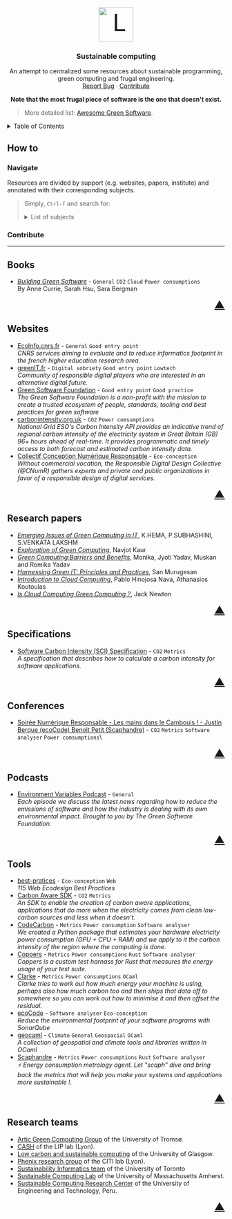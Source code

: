<!-- PROJECT LOGO -->
<br />
<p align="center">
  <a style="font-size:55px" href="https://github.com/EmileRolley/sustainable-computing-resources">
	  <img src="https://cdn.icon-icons.com/icons2/1389/PNG/512/earth_96091.png" alt="Logo" width="80" height="80">
  </a>

  <h3 align="center">
	Sustainable computing
  </h3>

  <p align="center">
    An attempt to centralized some resources about sustainable programming, green computing and frugal engineering.
   <!-- <br /> -->
   <!--  <a href="https://github.com/github_username/repo_name"><strong>Explore the docs »</strong></a> -->
    <br />
   <!--  <a href="https://github.com/github_username/repo_name">View Demo</a> -->
    <a href="https://github.com/EmileRolley/sustainable-computing-resources/issues">Report Bug</a>
    ·
    <a href="https://github.com/EmileRolley/sustainable-computing-resources/pulls">Contribute</a>
  </p>

  <p align="center">
	  <b>Note that the most frugal piece of software is the one that doesn't exist.</b>
  </p>
</p>

> More detailed list: [Awesome Green Software](https://github.com/Green-Software-Foundation/awesome-green-software).

<details>
  <summary>Table of Contents</summary>

<!-- vim-markdown-toc GitLab -->

* [How to](#how-to)
    * [Navigate](#navigate)
    * [Contribute](#contribute)
* [Books](#books)
* [Websites](#websites)
* [Research papers](#research-papers)
* [Specifications](#specifications)
* [Conferences](#conferences)
* [Podcasts](#podcasts)
* [Tools](#tools)
* [Research teams](#research-teams)

<!-- vim-markdown-toc -->

</details>

## How to

### Navigate

Resources are divided by support (e.g. websites, papers, institute) and
annotated with their corresponding subjects.

> Simply, `Ctrl-f` and search for:
>
> <details>
>   <summary>List of subjects</summary>
>
> - `Climate`
> - `Cloud`
> - `CO2`
> - `Design`
> - `Digital sobriety`
> - `Eco-conception`
> - `General`
> - `Geospacial`
> - `Good entry point`
> - `Good practice`
> - `Low-tech`
> - `Maintenance`
> - `Metrics`
> - `OCaml`
> - `Power consumptions`
> - `Rust`
> - `Software analyser`
> - `Usage`
>
> </details>

### Contribute

---

## Books

- [_Building Green Software_](https://www.oreilly.com/library/view/building-green-software/9781098150617/) - `General` `CO2` `Cloud` `Power consumptions`\
  By Anne Currie, Sarah Hsu, Sara Bergman

<p align="right"><a href="#top" style="font-size: 24px">▲</a></p>

## Websites

- [EcoInfo.cnrs.fr](https://ecoinfo.cnrs.fr/) - `General` `Good entry point`\
  _CNRS services aiming to evaluate and to reduce informatics footprint in the
  french higher education research area._
- [greenIT.fr](https://www.greenit.fr/ressources/) - `Digital sobriety` `Good entry point` `Lowtech`\
  _Community of responsible digital players who are interested in an alternative digital future._
- [Green Software Foundation](https://greensoftware.foundation/) - `Good entry point` `Good practice`\
  _The Green Software Foundation is a non-profit with the mission to create a
  trusted ecosystem of people, standards, tooling and best practices for green
  software_
- [carbonintensity.org.uk](https://www.carbonintensity.org.uk/) - `CO2` `Power comsumptions`\
  _National Grid ESO's Carbon Intensity API provides an indicative trend of
  regional carbon intensity of the electricity system in Great Britain (GB) 96+
  hours ahead of real-time. It provides programmatic and timely access to both
  forecast and estimated carbon intensity data._
- [Collectif Conception Numérique Responsable](https://collectif.greenit.fr/) - `Eco-conception`\
  _Without commercial vocation, the Responsible Digital Design Collective
  (@CNumR) gathers experts and private and public organizations in favor of a
  responsible design of digital services._

<p align="right"><a href="#top" style="font-size: 24px">▲</a></p>

## Research papers

- [_Emerging Issues of Green Computing in IT_](https://www.ijser.org/researchpaper/Emerging-Issues-of-Green-Computing-in-IT.pdf), K.HEMA, P.SUBHASHINI, S.VENKATA LAKSHM
- [_Exploration of Green Computing_](https://citeseerx.ist.psu.edu/viewdoc/summary?doi=10.1.1.413.7249), Navjot Kaur
- [_Green Computing:Barriers and Benefits_](https://www.ripublication.com/ijcir17/ijcirv13n3_03.pdf), Monika, Jyoti Yadav, Muskan and Romika Yadav
- [_Harnessing Green IT: Principles and Practices_](https://www.pitt.edu/~dtipper/2011/GreenPaper.pdf), San Murugesan
- [_Introduction to Cloud Computing_](https://www.academia.edu/5353941/Introduction_to_Green_Computing), Pablo Hinojosa Nava, Athanasios Koutoulas
- [_Is Cloud Computing Green Computing ?_](https://www.jstor.org/stable/23630285?refreqid=excelsior%3A2ac4710f3fa2120a8e9bd204bba1d3c4), Jack Newton

<p align="right"><a href="#top" style="font-size: 24px">▲</a></p>

## Specifications

- [Software Carbon Intensity (SCI) Specification](https://github.com/Green-Software-Foundation/software_carbon_intensity) - `CO2` `Metrics`\
  _A specification that describes how to calculate a carbon intensity for
  software applications._

<p align="right"><a href="#top" style="font-size: 24px">▲</a></p>

## Conferences

- [Soirée Numérique Responsable - Les mains dans le Cambouis ! - Justin Berque (ecoCode) Benoit Petit (Scaphandre)](https://www.youtube.com/watch?v=DIlozib-Z_Q&t=3001s) - `CO2` `Metrics` `Software analyser` `Power comsumptions`\

<p align="right"><a href="#top" style="font-size: 24px">▲</a></p>

## Podcasts

- [Environment Variables Podcast](https://www.youtube.com/playlist?list=PLPDOrOxOHQcP5paHDDufmEqx2ITxQOTkl) - `General`\
  _Each episode we discuss the latest news regarding how to reduce the emissions
  of software and how the industry is dealing with its own environmental impact.
  Brought to you by The Green Software Foundation._

<p align="right"><a href="#top" style="font-size: 24px">▲</a></p>

## Tools

- [best-pratices](https://github.com/cnumr/best-practices) - `Eco-conception` `Web`\
  _115 Web Ecodesign Best Practices_
- [Carbon Aware SDK](https://github.com/Green-Software-Foundation/carbon-aware-sdk) - `CO2` `Metrics`\
  _An SDK to enable the creation of carbon aware applications, applications that
  do more when the electricity comes from clean low-carbon sources and less when
  it doesn't._
- [CodeCarbon](https://github.com/mlco2/codecarbon) - `Metrics` `Power consumption` `Software analyser`\
  _We created a Python package that estimates your hardware electricity power
  consumption (GPU + CPU + RAM) and we apply to it the carbon intensity of the
  region where the computing is done._
- [Coppers](https://github.com/ThijsRay/coppers) - `Metrics` `Power consumptions` `Rust` `Software analyser`\
  _Coppers is a custom test harnass for Rust that measures the energy usage of
  your test suite._
- [Clarke](https://github.com/patricoferris/clarke) - `Metrics` `Power consumptions` `OCaml` \
  _Clarke tries to work out how much energy your machine is using, perhaps also
  how much carbon too and then ships that data off to somewhere so you can work
  out how to minimise it and then offset the residual._
- [ecoCode](https://github.com/green-code-initiative/ecoCode) - `Software analyser` `Eco-conception`\
  _Reduce the environmental footprint of your software programs with SonarQube_
- [geocaml](https://github.com/geocaml) - `Climate` `General` `Geospacial` `OCaml`\
  _A collection of geospatial and climate tools and libraries written in OCaml_
- [Scaphandre](https://github.com/hubblo-org/scaphandre) - `Metrics` `Power consumptions` `Rust` `Software analyser`\
  _:zap: Energy consumption metrology agent. Let "scaph" dive and bring back the
  metrics that will help you make your systems and applications more sustainable
  !._

<p align="right"><a href="#top" style="font-size: 24px">▲</a></p>

## Research teams

- [Artic Green Computing Group](https://site.uit.no/arcticgreen/) of the University of Tromsø.
- [CASH](http://www.ens-lyon.fr/LIP/CASH/) of the LIP lab (Lyon).
- [Low carbon and sustainable computing](https://www.gla.ac.uk/schools/computing/research/researchthemes/lowcarbon/) of the University of Glasgow.
- [Phenix research group](https://phenix.citi-lab.fr/) of the CITI lab (Lyon).
- [Sustainability Informatics team](https://web.cs.toronto.edu/research/sustainability-informatics) of the University of Toronto
- [Sustainable Computing Lab](https://www.sustainablecomputinglab.io/) of the University of Massachusetts Amherst.
- [Sustainable Computing Research Center](https://compsust.utec.edu.pe/about) of the University of Engineering and Technology, Peru.

<p align="right"><a href="#top" style="font-size: 24px">▲</a></p>
